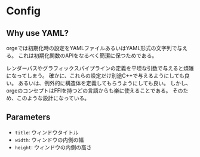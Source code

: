 # Config

## Why use YAML?

orgeでは初期化時の設定をYAMLファイルあるいはYAML形式の文字列で与える。
これは初期化関数のAPIをなるべく簡潔に保つためである。

レンダーパスやグラフィックスパイプラインの定義を平坦な引数で与えると煩雑になってしまう。
確かに、これらの設定だけ別途C++で与えるようにしても良い。
あるいは、例外的に構造体を定義してもらうようにしても良い。
しかし、orgeのコンセプトはFFIを持つどの言語からも楽に使えることである。
そのため、このような設計になっている。

## Parameters

- `title`: ウィンドウタイトル
- `width`: ウィンドウの内側の幅
- `height`: ウィンドウの内側の高さ
